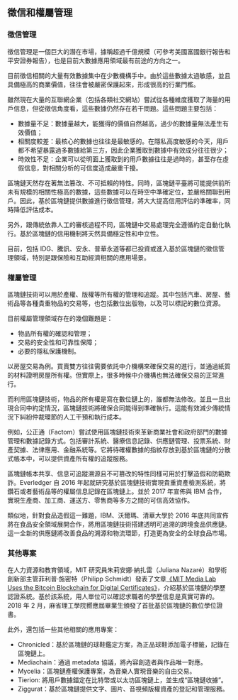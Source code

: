 ## 徵信和權屬管理
### 徵信管理

徵信管理是一個巨大的潛在市場，據稱超過千億規模（可參考美國富國銀行報告和平安證券報告），也是目前大數據應用領域最有前途的方向之一。

目前徵信相關的大量有效數據集中在少數機構手中。由於這些數據太過敏感，並且具備極高的商業價值，往往會被嚴密保護起來，形成很高的行業門檻。

雖然現在大量的互聯網企業（包括各類社交網站）嘗試從各種維度獲取了海量的用戶信息，但從徵信角度看，這些數據仍然存在若干問題。這些問題主要包括：

* 數據量不足：數據量越大，能獲得的價值自然越高，過少的數據量無法產生有效價值；
* 相關度較差：最核心的數據也往往是最敏感的。在隱私高度敏感的今天，用戶都不希望暴露過多數據給第三方，因此企業獲取到數據中有效成分往往很少；
* 時效性不足：企業可以從明面上獲取到的用戶數據往往是過時的，甚至存在虛假信息，對相關分析的可信度造成嚴重干擾。

區塊鏈天然存在著無法篡改、不可抵賴的特性。同時，區塊鏈平臺將可能提供前所未有規模的相關性極高的數據，這些數據可以在時空中準確定位，並嚴格關聯到用戶。因此，基於區塊鏈提供數據進行徵信管理，將大大提高信用評估的準確率，同時降低評估成本。

另外，跟傳統依靠人工的審核過程不同，區塊鏈中交易處理完全遵循約定自動化執行。基於區塊鏈的信用機制將天然具備穩定性和中立性。

目前，包括 IDG、騰訊、安永、普華永道等都已投資或進入基於區塊鏈的徵信管理領域，特別是跟保險和互助經濟相關的應用場景。

### 權屬管理

區塊鏈技術可以用於產權、版權等所有權的管理和追蹤。其中包括汽車、房屋、藝術品等各種貴重物品的交易等，也包括數位出版物，以及可以標記的數位資源。

目前權屬管理領域存在的幾個難題是：

* 物品所有權的確認和管理；
* 交易的安全性和可靠性保障；
* 必要的隱私保護機制。

以房屋交易為例。買賣雙方往往需要依託中介機構來確保交易的進行，並通過紙質的材料證明房屋所有權。但實際上，很多時候中介機構也無法確保交易的正常進行。

而利用區塊鏈技術，物品的所有權是寫在數位鏈上的，誰都無法修改。並且一旦出現合同中約定情況，區塊鏈技術將確保合同能得到準確執行。這能有效減少傳統情況下糾紛仲裁環節的人工干預和執行成本。

例如，公正通（Factom）嘗試使用區塊鏈技術來革新商業社會和政府部門的數據管理和數據記錄方式。包括審計系統、醫療信息記錄、供應鏈管理、投票系統、財產契據、法律應用、金融系統等。它將待確權數據的指紋存放到基於區塊鏈的分散式帳本中，可以提供資產所有權的追蹤服務。

區塊鏈帳本共享、信息可追蹤溯源且不可篡改的特性同樣可用於打擊造假和防範欺詐。Everledger 自 2016 年起就研究基於區塊鏈技術實現貴重資產檢測系統，將鑽石或者藝術品等的權屬信息記錄在區塊鏈上。並於 2017 年宣佈與 IBM 合作，實現生產商、加工商、運送方、零售商等多方之間的可信高效協作。

類似地，針對食品造假這一難題，IBM、沃爾瑪、清華大學於 2016 年底共同宣佈將在食品安全領域展開合作，將用區塊鏈技術搭建透明可追溯的跨境食品供應鏈。這一全新的供應鏈將改善食品的溯源和物流環節，打造更為安全的全球食品市場。

### 其他專案

在人力資源和教育領域，MIT 研究員朱莉安娜·納扎雷（Juliana Nazaré）和學術創新部主管菲利普·施密特（Philipp Schmidt）發表了文章[《MIT Media Lab Uses the Bitcoin Blockchain for Digital Certificates》](http://quarktalk.cc/threads/mit-media-lab-uses-the-bitcoin-blockchain-for-digital-certificates.1553/)，介紹基於區塊鏈的學歷認證系統。基於該系統，用人單位可以確認求職者的學歷信息是真實可靠的。2018 年 2 月，麻省理工學院嚮應屆畢業生頒發了首批基於區塊鏈的數位學位證書。

此外，還包括一些其他相關的應用專案：

* Chronicled：基於區塊鏈的球鞋鑑定方案，為正品球鞋添加電子標籤，記錄在區塊鏈上。
* Mediachain：通過 metadata 協議，將內容創造者與作品唯一對應。
* Mycelia：區塊鏈產權保護專案，為音樂人實現音樂的自由交易。
* Tierion: 將用戶數據錨定在比特幣或以太坊區塊鏈上，並生成“區塊鏈收據”。
* Ziggurat：基於區塊鏈提供文字、圖片、音視頻版權資產的登記和管理服務。
